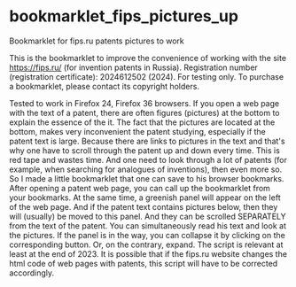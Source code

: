 # bookmarklet_fips_pictures_up
 Bookmarklet for fips.ru patents pictures to work

This is the bookmarklet to improve the convenience of working with the site https://fips.ru/ (for invention patents in Russia). 
Registration number (registration certificate): 2024612502 (2024).
For testing only. To purchase a bookmarklet, please contact its copyright holders.

Tested to work in Firefox 24, Firefox 36 browsers. If you open a web page with the text of a patent, there are often figures (pictures) at the bottom to explain the essence of the it. The fact that the pictures are located at the bottom, makes very inconvenient the patent studying, especially if the patent text is large. Because there are links to pictures in the text and that's why one have to scroll through the patent up and down every time. This is red tape and wastes time. And one need to look through a lot of patents (for example, when searching for analogues of inventions), then even more so. 
So I made a little bookmarklet that one can save to his browser bookmarks. After opening a patent web page, you can call up the bookmarklet from your bookmarks. At the same time, a greenish panel will appear on the left of the web page. And if the patent text contains pictures below, then they will (usually) be moved to this panel. And they can be scrolled SEPARATELY from the text of the patent. You can simultaneously read his text and look at the pictures. If the panel is in the way, you can collapse it by clicking on the corresponding button. Or, on the contrary, expand. The script is relevant at least at the end of 2023. It is possible that if the fips.ru website changes the html code of web pages with patents, this script will have to be corrected accordingly.
